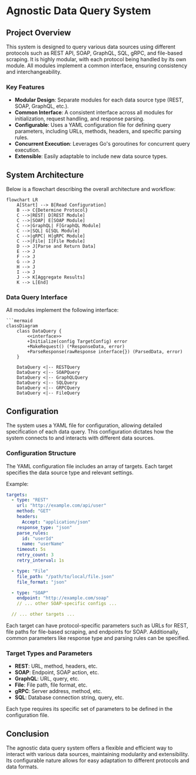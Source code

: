# Agnostic Data Query System

## Project Overview

This system is designed to query various data sources using different protocols such as REST API, SOAP, GraphQL, SQL, gRPC, and file-based scraping. It is highly modular, with each protocol being handled by its own module. All modules implement a common interface, ensuring consistency and interchangeability.

### Key Features

- **Modular Design**: Separate modules for each data source type (REST, SOAP, GraphQL, etc.).
- **Common Interface**: A consistent interface across all modules for initialization, request handling, and response parsing.
- **Configurable**: Uses a YAML configuration file for defining query parameters, including URLs, methods, headers, and specific parsing rules.
- **Concurrent Execution**: Leverages Go's goroutines for concurrent query execution.
- **Extensible**: Easily adaptable to include new data source types.

## System Architecture

Below is a flowchart describing the overall architecture and workflow:

```mermaid
flowchart LR
    A[Start] --> B[Read Configuration]
    B --> C{Determine Protocol}
    C -->|REST| D[REST Module]
    C -->|SOAP| E[SOAP Module]
    C -->|GraphQL| F[GraphQL Module]
    C -->|SQL| G[SQL Module]
    C -->|gRPC| H[gRPC Module]
    C -->|File| I[File Module]
    D --> J[Parse and Return Data]
    E --> J
    F --> J
    G --> J
    H --> J
    I --> J
    J --> K[Aggregate Results]
    K --> L[End]
```

### Data Query Interface

All modules implement the following interface:

```mermaid
```mermaid
classDiagram
    class DataQuery {
        <<interface>>
        +Initialize(config TargetConfig) error
        +MakeRequest() (*ResponseData, error)
        +ParseResponse(rawResponse interface{}) (ParsedData, error)
    }

    DataQuery <|-- RESTQuery
    DataQuery <|-- SOAPQuery
    DataQuery <|-- GraphQLQuery
    DataQuery <|-- SQLQuery
    DataQuery <|-- GRPCQuery
    DataQuery <|-- FileQuery

```

## Configuration

The system uses a YAML file for configuration, allowing detailed specification of each data query. This configuration dictates how the system connects to and interacts with different data sources.

### Configuration Structure

The YAML configuration file includes an array of targets. Each target specifies the data source type and relevant settings.

Example:

```yaml
targets:
  - type: "REST"
    url: "http://example.com/api/user"
    method: "GET"
    headers:
      Accept: "application/json"
    response_type: "json"
    parse_rules:
      id: "userId"
      name: "userName"
    timeout: 5s
    retry_count: 3
    retry_interval: 1s

  - type: "File"
    file_path: "/path/to/local/file.json"
    file_format: "json"

  - type: "SOAP"
    endpoint: "http://example.com/soap"
    // ... other SOAP-specific configs ...

  // ... other targets ...
```

Each target can have protocol-specific parameters such as URLs for REST, file paths for file-based scraping, and endpoints for SOAP. Additionally, common parameters like response type and parsing rules can be specified.

### Target Types and Parameters

- **REST**: URL, method, headers, etc.
- **SOAP**: Endpoint, SOAP action, etc.
- **GraphQL**: URL, query, etc.
- **File**: File path, file format, etc.
- **gRPC**: Server address, method, etc.
- **SQL**: Database connection string, query, etc.

Each type requires its specific set of parameters to be defined in the configuration file.

## Conclusion

The agnostic data query system offers a flexible and efficient way to interact with various data sources, maintaining modularity and extensibility. Its configurable nature allows for easy adaptation to different protocols and data formats.
